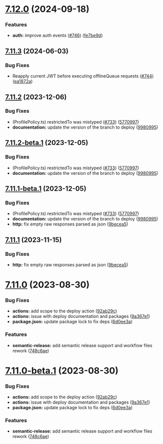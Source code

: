 # [7.12.0](https://github.com/kuzzleio/sdk-javascript/compare/v7.11.3...v7.12.0) (2024-09-18)


### Features

* **auth:** improve auth events ([#746](https://github.com/kuzzleio/sdk-javascript/issues/746)) ([fe7be9d](https://github.com/kuzzleio/sdk-javascript/commit/fe7be9d69528751175cd082288074d921c426ff1))

## [7.11.3](https://github.com/kuzzleio/sdk-javascript/compare/v7.11.2...v7.11.3) (2024-06-03)


### Bug Fixes

* Reapply current JWT before executing offlineQueue requests ([#744](https://github.com/kuzzleio/sdk-javascript/issues/744)) ([ea1872a](https://github.com/kuzzleio/sdk-javascript/commit/ea1872a663bb7ae7ae5f8017ecedb812e1d50ebf))

## [7.11.2](https://github.com/kuzzleio/sdk-javascript/compare/v7.11.1...v7.11.2) (2023-12-06)


### Bug Fixes

* (ProfilePolicy.ts) restrictedTo was mistyped ([#733](https://github.com/kuzzleio/sdk-javascript/issues/733)) ([5770997](https://github.com/kuzzleio/sdk-javascript/commit/57709975d549441118d7cca420bf3b08f96a4322))
* **documentation:** update the version of the branch to deploy ([9980995](https://github.com/kuzzleio/sdk-javascript/commit/99809952038b0c4c1050acdc499e35f8e52d3e37))

## [7.11.2-beta.1](https://github.com/kuzzleio/sdk-javascript/compare/v7.11.1...v7.11.2-beta.1) (2023-12-05)


### Bug Fixes

* (ProfilePolicy.ts) restrictedTo was mistyped ([#733](https://github.com/kuzzleio/sdk-javascript/issues/733)) ([5770997](https://github.com/kuzzleio/sdk-javascript/commit/57709975d549441118d7cca420bf3b08f96a4322))
* **documentation:** update the version of the branch to deploy ([9980995](https://github.com/kuzzleio/sdk-javascript/commit/99809952038b0c4c1050acdc499e35f8e52d3e37))

## [7.11.1-beta.1](https://github.com/kuzzleio/sdk-javascript/compare/v7.11.0...v7.11.1-beta.1) (2023-12-05)


### Bug Fixes

* (ProfilePolicy.ts) restrictedTo was mistyped ([#733](https://github.com/kuzzleio/sdk-javascript/issues/733)) ([5770997](https://github.com/kuzzleio/sdk-javascript/commit/57709975d549441118d7cca420bf3b08f96a4322))
* **documentation:** update the version of the branch to deploy ([9980995](https://github.com/kuzzleio/sdk-javascript/commit/99809952038b0c4c1050acdc499e35f8e52d3e37))
* **http:** fix empty raw responses parsed as json ([9becea5](https://github.com/kuzzleio/sdk-javascript/commit/9becea5761bee0b36d07ce81542d478325ab2ef2))

## [7.11.1](https://github.com/kuzzleio/sdk-javascript/compare/v7.11.0...v7.11.1) (2023-11-15)

### Bug Fixes
* **http:** fix empty raw responses parsed as json ([9becea5](https://github.com/kuzzleio/sdk-javascript/commit/9becea5761bee0b36d07ce81542d478325ab2ef2))

# [7.11.0](https://github.com/kuzzleio/sdk-javascript/compare/v7.10.8...v7.11.0) (2023-08-30)


### Bug Fixes

* **actions:** add scope to the deploy action ([92ab29c](https://github.com/kuzzleio/sdk-javascript/commit/92ab29cf288e1009b18f10e574efe8477388b77a))
* **actions:** issue with deploy documentation and packages ([9a367e1](https://github.com/kuzzleio/sdk-javascript/commit/9a367e1df95d25ad29e5afdbc2f1c5e0807c4f78))
* **package.json:** update package lock to fix deps ([6d0ee3a](https://github.com/kuzzleio/sdk-javascript/commit/6d0ee3a910a4c4cc336e658a18ba9bb5fcf700e8))


### Features

* **semantic-release:** add semantic release support and workflow files rework ([748c6ae](https://github.com/kuzzleio/sdk-javascript/commit/748c6aebb85b566208f3d6aeb83e2b2d82bd5114))

# [7.11.0-beta.1](https://github.com/kuzzleio/sdk-javascript/compare/v7.10.8...v7.11.0-beta.1) (2023-08-30)


### Bug Fixes

* **actions:** add scope to the deploy action ([92ab29c](https://github.com/kuzzleio/sdk-javascript/commit/92ab29cf288e1009b18f10e574efe8477388b77a))
* **actions:** issue with deploy documentation and packages ([9a367e1](https://github.com/kuzzleio/sdk-javascript/commit/9a367e1df95d25ad29e5afdbc2f1c5e0807c4f78))
* **package.json:** update package lock to fix deps ([6d0ee3a](https://github.com/kuzzleio/sdk-javascript/commit/6d0ee3a910a4c4cc336e658a18ba9bb5fcf700e8))


### Features

* **semantic-release:** add semantic release support and workflow files rework ([748c6ae](https://github.com/kuzzleio/sdk-javascript/commit/748c6aebb85b566208f3d6aeb83e2b2d82bd5114))
